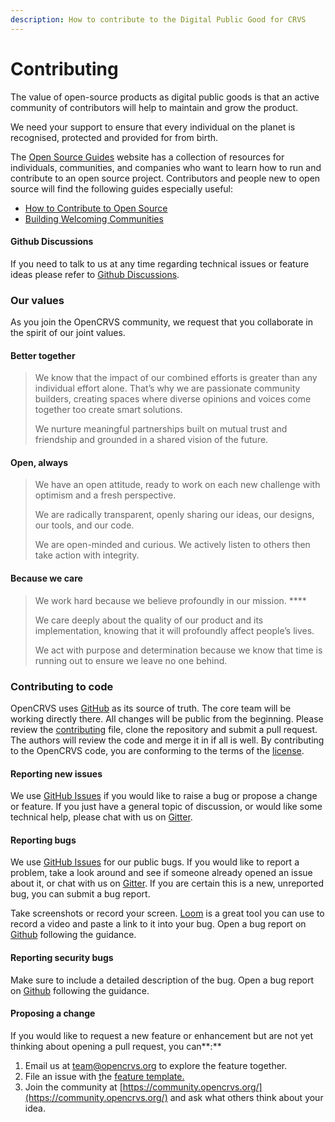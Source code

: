 ```yaml
---
description: How to contribute to the Digital Public Good for CRVS
---
```


# Contributing

The value of open-source products as digital public goods is that an active community of contributors will help to maintain and grow the product.

We need your support to ensure that every individual on the planet is recognised, protected and provided for from birth.

The [Open Source Guides](https://opensource.guide/) website has a collection of resources for individuals, communities, and companies who want to learn how to run and contribute to an open source project. Contributors and people new to open source will find the following guides especially useful:

* [How to Contribute to Open Source](https://opensource.guide/how-to-contribute/)
* [Building Welcoming Communities](https://opensource.guide/building-community/)

#### Github Discussions <a href="#gitter" id="gitter"></a>

If you need to talk to us at any time regarding technical issues or feature ideas please refer to [Github Discussions](https://github.com/opencrvs/opencrvs-core/discussions).&#x20;

### Our values <a href="#our-values" id="our-values"></a>

As you join the OpenCRVS community, we request that you collaborate in the spirit of our joint values.

#### **Better together**

> We know that the impact of our combined efforts is greater than any individual effort alone. That’s why we are passionate community builders, creating spaces where diverse opinions and voices come together too create smart solutions.
>
> We nurture meaningful partnerships built on mutual trust and friendship and grounded in a shared vision of the future.

#### **Open, always**

> We have an open attitude, ready to work on each new challenge with optimism and a fresh perspective.
>
> We are radically transparent, openly sharing our ideas, our designs, our tools, and our code.
>
> We are open-minded and curious. We actively listen to others then take action with integrity.

#### **Because we care**

> We work hard because we believe profoundly in our mission. ****&#x20;
>
> We care deeply about the quality of our product and its implementation, knowing that it will profoundly affect people’s lives.
>
> We act with purpose and determination because we know that time is running out to ensure we leave no one behind.

### Contributing to code <a href="#working-on-opencrvs-code" id="working-on-opencrvs-code"></a>

OpenCRVS uses [GitHub](https://github.com/opencrvs/opencrvs-core) as its source of truth. The core team will be working directly there. All changes will be public from the beginning. Please review the [contributing](https://github.com/opencrvs/opencrvs-core/blob/master/CONTRIBUTING.md) file, clone the repository and submit a pull request. The authors will review the code and merge it in if all is well. By contributing to the OpenCRVS code, you are conforming to the terms of the [license](https://www.opencrvs.org/license).

#### Reporting new issues <a href="#reporting-new-issues" id="reporting-new-issues"></a>

We use [GitHub Issues](https://github.com/opencrvs/opencrvs-core/issues) if you would like to raise a bug or propose a change or feature. If you just have a general topic of discussion, or would like some technical help, please chat with us on [Gitter](https://gitter.im/opencrvs/community).

#### Reporting bugs <a href="#reporting-bugs" id="reporting-bugs"></a>

We use [GitHub Issues](https://github.com/opencrvs/opencrvs-core/issues) for our public bugs. If you would like to report a problem, take a look around and see if someone already opened an issue about it, or chat with us on [Gitter](https://gitter.im/opencrvs/community). If you are certain this is a new, unreported bug, you can submit a bug report.

Take screenshots or record your screen. [Loom](https://www.loom.com/) is a great tool you can use to record a video and paste a link to it into your bug. Open a bug report on [Github](https://github.com/opencrvs/opencrvs-core/issues/new?assignees=\&labels=%F0%9F%91%B9Bug\&template=---bug.md\&title=) following the guidance.

#### Reporting security bugs <a href="#reporting-security-bugs" id="reporting-security-bugs"></a>

Make sure to include a detailed description of the bug. Open a bug report on [Github](https://github.com/opencrvs/opencrvs-core/issues/new?assignees=\&labels=%F0%9F%91%B9Bug\&template=---bug.md\&title=) following the guidance.

#### Proposing a change <a href="#proposing-a-change" id="proposing-a-change"></a>

If you would like to request a new feature or enhancement but are not yet thinking about opening a pull request, you can**:**

1. Email us at team@opencrvs.org to explore the feature together.
2. File an issue with [t](https://github.com/facebook/docusaurus/issues/new?template=feature.md)he [feature template.](https://github.com/opencrvs/opencrvs-core/issues/new?assignees=\&labels=%E2%98%95%EF%B8%8F+Discussion\&template=---feature.md\&title=)
3. Join the community at [https://community.opencrvs.org/](https://community.opencrvs.org/) and ask what others think about your idea.

